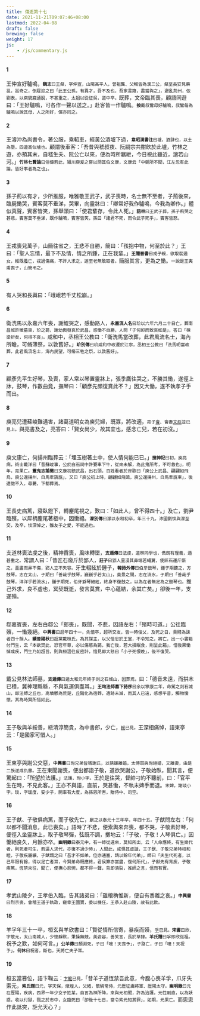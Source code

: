 ```yaml
---
title: 傷逝第十七
date: 2021-11-21T09:07:46+08:00
lastmod: 2022-04-08
draft: false
brewing: false
weight: 17
js:
    - /js/commentary.js
---
```


#### 1

王仲宣好驢鳴，<small>**魏志**曰王粲，字仲宣，山陽高平人，曾祖龔、父暢皆為漢三公，粲至長安見蔡邕，邕奇之，倒屣迎之曰「此王公孫，有異才，吾不及也，吾家書籍，盡當與之」，避亂荊州，依劉表，以粲貌寢通脫，不甚重之，太祖以從征吳，道中卒。</small>既葬，文帝臨其喪，顧語同遊曰：「王好驢鳴，可各作一聲以送之。」赴客皆一作驢鳴。<small>**按**戴叔鸞母好驢鳴，叔鸞每為驢鳴以說其母，人之所好，儻亦同之。</small>

#### 2

王濬沖為尚書令，著公服，乘軺車，經黃公酒壚下過，<small>**韋昭漢書注**曰壚，酒肆也，以土為墮，四邊高似壚也。</small>顧謂後車客：「吾昔與嵇叔夜、阮嗣宗共酣飲於此壚，竹林之遊，亦預其末，自嵇生夭、阮公亡以來，便為時所羈紲，今日視此雖近，邈若山河。」<small>**竹林七賢論**曰俗傳若此，潁川庾爰之嘗以問其伯文康，文康云「中朝所不聞，江左忽有此論，皆好事者為之也」。</small>

#### 3

孫子荊以有才，少所推服，唯雅敬王武子，武子喪時，名士無不至者，子荊後來，臨屍慟哭，賓客莫不垂涕，哭畢，向靈牀曰：「卿常好我作驢鳴，今我為卿作。」體似真聲，賓客皆笑，孫舉頭曰：「使君輩存，令此人死。」<small>**語林**曰王武子葬，孫子荊哭之甚悲，賓客莫不垂涕，既作驢鳴，賓客皆笑，孫曰「諸君不死，而令武子死乎」，賓客皆怒。</small>

#### 4

王戎喪兒萬子，山簡往省之，王悲不自勝，簡曰：「孩抱中物，何至於此？」王曰：「聖人忘情，最下不及情，情之所鍾，正在我輩。」<small>**王隱晉書**曰戎子綏，欲取裴遁女，綏既蚤亡，戎過傷痛，不許人求之，遂至老無敢取者。</small>簡服其言，更為之慟。<small>一說是王夷甫喪子，山簡弔之。</small>

#### 5

有人哭和長輿曰：「峨峨若千丈松崩。」

#### 6

衛洗馬以永嘉六年喪，謝鯤哭之，感動路人，<small>**永嘉流人名**曰玠以六年六月二十日亡，葬南昌城許徵墓東，玠之薨，謝幼輿發哀於武昌，感慟不自勝，人問「子何卹而致哀如是」，答曰「棟梁折矣，何得不哀」。</small>咸和中，丞相王公教曰：「衛洗馬當改葬，此君風流名士，海內所瞻，可脩薄祭，以敦舊好。」<small>**玠別傳**曰玠咸和中改遷於江寧，丞相王公教曰「洗馬明當改葬，此君風流名士，海內民望，可脩三牲之祭，以敦舊好」。</small>

#### 7

顧彥先平生好琴，及喪，家人常以琴置靈牀上，張季鷹往哭之，不勝其慟，遂徑上牀，鼓琴，作數曲竟，撫琴曰：「顧彥先頗復賞此不？」因又大慟，遂不執孝子手而出。

#### 8

庾亮兒遭蘇峻難遇害，諸葛道明女為庾兒婦，既寡，將改適，<small>亮子[會](../06/#17)、會妻[文彪](../05/#25)並已見上。</small>與亮書及之，亮答曰：「賢女尚少，故其宜也，感念亡兒，若在初沒。」

#### 9

庾文康亡，何揚州臨葬云：「埋玉樹著土中，使人情何能已已。」<small>**搜神記**曰初，庾亮病，術士戴洋曰「昔蘇峻事，公於白石祠中許賽車下牛，從來未解，為此鬼所考，不可救也」，明年，亮果亡。**靈鬼志謠徵**曰文康初鎮武昌，出石頭，百姓看者於岸歌曰「庾公上武昌、翩翩如飛鳥，庾公還揚州，白馬牽旒旐」，又曰「庾公初上時，翩翩如飛鵶，庾公還揚州，白馬牽旐車」，後連徵不入，尋薨，下都葬焉。</small>

#### 10

王長史病篤，寢臥鐙下，轉麈尾視之，歎曰：「如此人，曾不得四十。」及亡，劉尹臨殯，以犀柄麈尾著柩中，因慟絕。<small>**濛別傳**曰濛以永和初卒，年三十九，沛國劉惔與濛至交，及卒，惔深悼之，雖友于之愛，不能過也。</small>

#### 11

支道林喪法虔之後，精神霣喪，風味轉墜，<small>**支遁傳**曰法虔，道林同學也，儁朗有理義，遁甚重之。</small>常謂人曰：「昔匠石廢斤於郢人，<small>**莊子**曰郢人堊漫其鼻端若蠅翼，使匠石運斤斲之，堊盡而鼻不傷，郢人立不失容。</small>牙生輟絃於鍾子，<small>**韓詩外傳**曰伯牙鼓琴，鍾子期聽之，方鼓琴，志在太山，子期曰「善哉乎鼓琴，巍巍乎若太山」，莫景之間，志在流水，子期曰「善哉乎鼓琴，洋洋乎若流水」，鍾子期死，伯牙擗琴絕絃，終身不復鼓之，以為在者無足為之鼓琴也。</small>推己外求，良不虛也，冥契既逝，發言莫賞，中心蘊結，余其亡矣。」卻後一年，支遂殞。

#### 12

郗嘉賓喪，左右白郗公「郎喪」，既聞，不悲，因語左右：「殯時可道。」公往臨殯，一慟幾絕。<small>**中興書**曰超年四十一，先愔卒，超所交友，皆一時俊乂，及死之日，貴賤為誄者四十餘人。**續晉陽秋**曰超黨戴桓氏，為其謀主，以父愔忠於王室，不令知之，將亡，出一小書箱付門生，云「本欲焚此，恐官年尊，必以傷愍為斃，我亡後，若大損眠食，則呈此箱」，愔後果慟悼成疾，門生乃如超旨，則與桓溫往反密計，愔見即大怒曰「小子死恨晚」，後不復哭。</small>

#### 13

戴公見林法師墓，<small>**支遁傳**曰遁太和元年終于剡之石城山，因葬焉。</small>曰：「德音未遠，而拱木已積，冀神理緜緜，不與氣運俱盡耳。」<small>**王珣法師墓下詩序**曰余以寧康二年，命駕之剡石城山，即法師之丘也，高墳鬱為荒楚，丘隴化為宿莽，遺跡未滅，而其人已遠，感想平昔，觸物悽懷。其為時賢所惜如此。</small>

#### 14

王子敬與羊綏善，綏清淳簡貴，為中書郎，少亡，<small>[綏](../05/#60)已見。</small>王深相痛悼，語東亭云：「是國家可惜人。」

#### 15

王東亭與謝公交惡，<small>**中興書**曰珣兄弟皆壻謝氏，以猜嫌離婚，太傅既與珣絕婚，又離妻，由是二族遂成仇釁。</small>王在東聞謝喪，便出都詣子敬，道欲哭謝公，子敬始臥，聞其言，便驚起曰：「所望於法護。」<small>法護，珣小字。</small>王於是往哭，督帥刁約不聽前，曰：「官平生在時，不見此客。」王亦不與語，直前，哭甚慟，不執末婢手而退。<small>末婢，謝琰小字。琰，字瑗度，安少子，開率有大度，為孫恩所害，贈侍中、司空。</small>

#### 16

王子猷、子敬俱病篤，而子敬先亡，<small>獻之以泰元十三年卒，年四十五。</small>子猷問左右：「何以都不聞消息，此已喪矣。」語時了不悲，便索輿來奔喪，都不哭，子敬素好琴，便徑入坐靈牀上，取子敬琴彈，弦既不調，擲地云：「子敬，子敬！人琴俱亡。」因慟絕良久，月餘亦卒。<small>**幽明錄**曰泰元中，有一師從遠來，莫知所出，云「人命應終，有生樂代者，則死者可生，若逼人求代，亦復不過少時」，人聞此，咸怪其虛誕，王子猷、子敬兄弟特相和睦，子敬疾屬纊，子猷謂之曰「吾才不如弟，位亦通塞，請以餘年代弟」，師曰「夫生代死者，以己年限有餘，得以足亡者耳，今賢弟命既應終，君侯算亦當盡，復何所代」，子猷先有背疾，子敬疾篤，恆禁來往，聞亡，便撫心悲惋，都不得一聲，背即潰裂，推師之言，信而有實。</small>

#### 17

孝武山陵夕，王孝伯入臨，告其諸弟曰：「雖榱桷惟新，便自有黍離之哀。」<small>**中興書**曰烈宗喪，會稽王道子執政，寵幸王國寶，委以機任，王恭入赴山陵，故有此歎。</small>

#### 18

羊孚年三十一卒，桓玄與羊欣書曰：「賢從情所信寄，暴疾而殞，<small>[孚](../02/#104)已見。**宋書**曰欣，字敬元，太山南城人，少懷靜默，秉操無競，美姿容，善笑言，長於草隸。**羊氏譜**曰孚即欣從祖。</small>祝予之歎，如何可言。」<small>**公羊傳**曰顏淵死，子曰「噫！天喪予」，子路亡，子曰「噫！天祝予」。**何休**曰祝者，斷也，天將亡夫子耳。</small>

#### 19

桓玄當篡位，語卞鞠云：<small>[卞範](../22/#6)已見。</small>「昔羊子道恆禁吾此意，今腹心喪羊孚，爪牙失索元，<small>**索氏譜**曰元，字天保，燉煌人，父緒，散騎常侍，元歷征虜將軍、歷陽太守。**幽明錄**曰元在歷陽，疾病，西界一年少女子姓某，自言為神所降，來與元相聞，許為治護，元性剛直，以為妖惑，收以付獄，戮之於市中，女臨死曰「卻後十七日，當令索元知其罪」，如期，元果亡。</small>而悤悤作此詆突，詎允天心？」